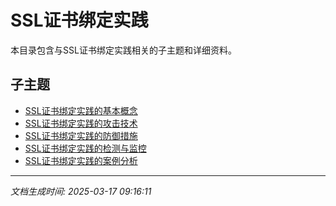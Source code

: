 # SSL证书绑定实践

本目录包含与SSL证书绑定实践相关的子主题和详细资料。

## 子主题

- [SSL证书绑定实践的基本概念](ssl-pinning/basic-concepts.md)
- [SSL证书绑定实践的攻击技术](ssl-pinning/attack-techniques.md)
- [SSL证书绑定实践的防御措施](ssl-pinning/defense-measures.md)
- [SSL证书绑定实践的检测与监控](ssl-pinning/detection-monitoring.md)
- [SSL证书绑定实践的案例分析](ssl-pinning/case-studies.md)

---

*文档生成时间: 2025-03-17 09:16:11*
